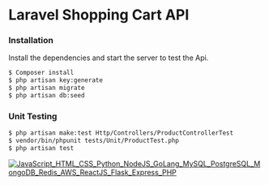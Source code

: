 # Laravel Shopping Cart API

### Installation

Install the dependencies and start the server to test the Api.

```sh
$ Composer install
$ php artisan key:generate
$ php artisan migrate
$ php artisan db:seed
```

### Unit Testing

```sh
$ php artisan make:test Http/Controllers/ProductControllerTest
$ vendor/bin/phpunit tests/Unit/ProductTest.php
$ php artisan test
 ```


[![JavaScript_HTML_CSS_Python_NodeJS_GoLang_MySQL_PostgreSQL_MongoDB_Redis_AWS_ReactJS_Flask_Express_PHP](https://pimp-my-readme.webapp.io/pimp-my-readme/technology?technology=JavaScript_HTML_CSS_Python_NodeJS_GoLang_MySQL_PostgreSQL_MongoDB_Redis_AWS_ReactJS_Flask_Express_PHP)](https://pimp-my-readme.webapp.io)

